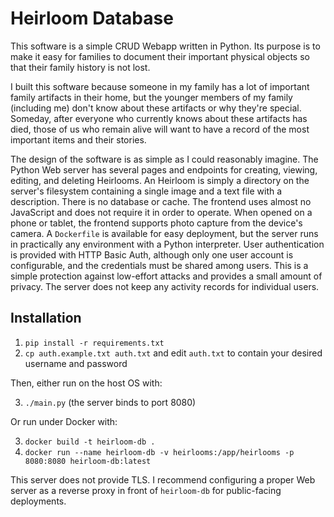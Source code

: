 # Heirloom Database

This software is a simple CRUD Webapp written in Python. Its purpose is to make it easy for families
to document their important physical objects so that their family history is not lost.

I built this software because someone in my family has a lot of important family artifacts in their
home, but the younger members of my family (including me) don't know about these artifacts or why
they're special. Someday, after everyone who currently knows about these artifacts has died, those
of us who remain alive will want to have a record of the most important items and their stories.

The design of the software is as simple as I could reasonably imagine. The Python Web server has
several pages and endpoints for creating, viewing, editing, and deleting Heirlooms. An Heirloom is
simply a directory on the server's filesystem containing a single image and a text file with a
description. There is no database or cache. The frontend uses almost no JavaScript and does not
require it in order to operate. When opened on a phone or tablet, the frontend supports photo
capture from the device's camera. A `Dockerfile` is available for easy deployment, but the server
runs in practically any environment with a Python interpreter. User authentication is provided with
HTTP Basic Auth, although only one user account is configurable, and the credentials must be shared
among users. This is a simple protection against low-effort attacks and provides a small amount of
privacy. The server does not keep any activity records for individual users.

## Installation

1. `pip install -r requirements.txt`
2. `cp auth.example.txt auth.txt` and edit `auth.txt` to contain your desired username and password

Then, either run on the host OS with:

3. `./main.py` (the server binds to port 8080)

Or run under Docker with:

3. `docker build -t heirloom-db .`
4. `docker run --name heirloom-db -v heirlooms:/app/heirlooms -p 8080:8080 heirloom-db:latest`

This server does not provide TLS. I recommend configuring a proper Web server as a reverse proxy in
front of `heirloom-db` for public-facing deployments.